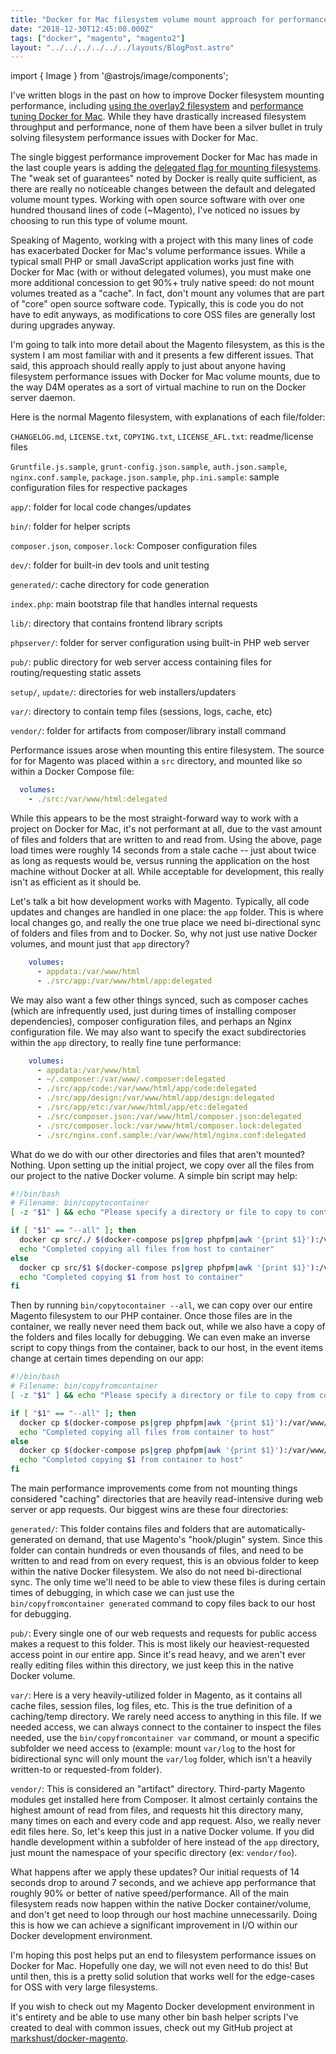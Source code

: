 ```yaml
---
title: "Docker for Mac filesystem volume mount approach for performance"
date: "2018-12-30T12:45:00.000Z"
tags: ["docker", "magento", "magento2"]
layout: "../../../../../../layouts/BlogPost.astro"
---
```


import { Image } from '@astrojs/image/components';

I've written blogs in the past on how to improve Docker filesystem mounting performance, including <a href="https://markshust.com/2017/03/02/making-docker-mac-faster-overlay2-filesystem">using the overlay2 filesystem</a> and <a href="https://markshust.com/2018/01/30/performance-tuning-docker-mac">performance tuning Docker for Mac</a>. While they have drastically increased filesystem throughput and performance, none of them have been a silver bullet in truly solving filesystem performance issues with Docker for Mac.

The single biggest performance improvement Docker for Mac has made in the last couple years is adding the <a href="https://docs.docker.com/docker-for-mac/osxfs-caching/#delegated" target="_blank">delegated flag for mounting filesystems</a>. The "weak set of guarantees" noted by Docker is really quite sufficient, as there are really no noticeable changes between the default and delegated volume mount types. Working with open source software with over one hundred thousand lines of code (~Magento), I've noticed no issues by choosing to run this type of volume mount.

Speaking of Magento, working with a project with this many lines of code has exacerbated Docker for Mac's volume performance issues. While a typical small PHP or small JavaScript application works just fine with Docker for Mac (with or without delegated volumes), you must make one more additional concession to get 90%+ truly native speed: do not mount volumes treated as a "cache". In fact, don't mount any volumes that are part of "core" open source software code. Typically, this is code you do not have to edit anyways, as modifications to core OSS files are generally lost during upgrades anyway.

I'm going to talk into more detail about the Magento filesystem, as this is the system I am most familiar with and it presents a few different issues. That said, this approach should really apply to just about anyone having filesystem performance issues with Docker for Mac volume mounts, due to the way D4M operates as a sort of virtual machine to run on the Docker server daemon.

Here is the normal Magento filesystem, with explanations of each file/folder:

`CHANGELOG.md`, `LICENSE.txt`, `COPYING.txt`, `LICENSE_AFL.txt`: readme/license files

`Gruntfile.js.sample`, `grunt-config.json.sample`, `auth.json.sample`, `nginx.conf.sample`, `package.json.sample`, `php.ini.sample`: sample configuration files for respective packages

`app/`: folder for local code changes/updates

`bin/`: folder for helper scripts

`composer.json`, `composer.lock`: Composer configuration files

`dev/`: folder for built-in dev tools and unit testing

`generated/`: cache directory for code generation

`index.php`: main bootstrap file that handles internal requests

`lib/`: directory that contains frontend library scripts

`phpserver/`: folder for server configuration using built-in PHP web server

`pub/`: public directory for web server access containing files for routing/requesting static assets

`setup/`, `update/`: directories for web installers/updaters

`var/`: directory to contain temp files (sessions, logs, cache, etc)

`vendor/`: folder for artifacts from composer/library install command

Performance issues arose when mounting this entire filesystem. The source for for Magento was placed within a `src` directory, and mounted like so within a Docker Compose file:

```yaml
  volumes:
    - ./src:/var/www/html:delegated
```

While this appears to be the most straight-forward way to work with a project on Docker for Mac, it's not performant at all, due to the vast amount of files and folders that are written to and read from. Using the above, page load times were roughly 14 seconds from a stale cache -- just about twice as long as requests would be, versus running the application on the host machine without Docker at all. While acceptable for development, this really isn't as efficient as it should be.

Let's talk a bit how development works with Magento. Typically, all code updates and changes are handled in one place: the `app` folder. This is where local changes go, and really the one true place we need bi-directional sync of folders and files from and to Docker. So, why not just use native Docker volumes, and mount just that `app` directory?

```yaml
    volumes:
      - appdata:/var/www/html
      - ./src/app:/var/www/html/app:delegated
```

We may also want a few other things synced, such as composer caches (which are infrequently used, just during times of installing composer dependencies), composer configuration files, and perhaps an Nginx configuration file. We may also want to specify the exact subdirectories within the `app` directory, to really fine tune performance:

```yaml
    volumes:
      - appdata:/var/www/html
      - ~/.composer:/var/www/.composer:delegated
      - ./src/app/code:/var/www/html/app/code:delegated
      - ./src/app/design:/var/www/html/app/design:delegated
      - ./src/app/etc:/var/www/html/app/etc:delegated
      - ./src/composer.json:/var/www/html/composer.json:delegated
      - ./src/composer.lock:/var/www/html/composer.lock:delegated
      - ./src/nginx.conf.sample:/var/www/html/nginx.conf:delegated
```

What do we do with our other directories and files that aren't mounted? Nothing. Upon setting up the initial project, we copy over all the files from our project to the native Docker volume. A simple bin script may help:

```bash
#!/bin/bash
# Filename: bin/copytocontainer
[ -z "$1" ] && echo "Please specify a directory or file to copy to container (ex. vendor, --all)" && exit

if [ "$1" == "--all" ]; then
  docker cp src/./ $(docker-compose ps|grep phpfpm|awk '{print $1}'):/var/www/html/
  echo "Completed copying all files from host to container"
else
  docker cp src/$1 $(docker-compose ps|grep phpfpm|awk '{print $1}'):/var/www/html/
  echo "Completed copying $1 from host to container"
fi
```

Then by running `bin/copytocontainer --all`, we can copy over our entire Magento filesystem to our PHP container. Once those files are in the container, we really never need them back out, while we also have a copy of the folders and files locally for debugging. We can even make an inverse script to copy things from the container, back to our host, in the event items change at certain times depending on our app:

```bash
#!/bin/bash
# Filename: bin/copyfromcontainer
[ -z "$1" ] && echo "Please specify a directory or file to copy from container (ex. vendor, --all)" && exit

if [ "$1" == "--all" ]; then
  docker cp $(docker-compose ps|grep phpfpm|awk '{print $1}'):/var/www/html/./ src/
  echo "Completed copying all files from container to host"
else
  docker cp $(docker-compose ps|grep phpfpm|awk '{print $1}'):/var/www/html/$1 src/
  echo "Completed copying $1 from container to host"
fi
```

The main performance improvements come from not mounting things considered "caching" directories that are heavily read-intensive during web server or app requests. Our biggest wins are these four directories:

`generated/`: This folder contains files and folders that are automatically-generated on demand, that use Magento's "hook/plugin" system. Since this folder can contain hundreds or even thousands of files, and need to be written to and read from on every request, this is an obvious folder to keep within the native Docker filesystem. We also do not need bi-directional sync. The only time we'll need to be able to view these files is during certain times of debugging, in which case we can just use the `bin/copyfromcontainer generated` command to copy files back to our host for debugging.

`pub/`: Every single one of our web requests and requests for public access makes a request to this folder. This is most likely our heaviest-requested access point in our entire app. Since it's read heavy, and we aren't ever really editing files within this directory, we just keep this in the native Docker volume.

`var/`: Here is a very heavily-utilized folder in Magento, as it contains all cache files, session files, log files, etc. This is the true definition of a caching/temp directory. We rarely need access to anything in this file. If we needed access, we can always connect to the container to inspect the files needed, use the `bin/copyfromcontainer var` command, or mount a specific subfolder we need access to (example: mount `var/log` to the host for bidirectional sync will only mount the `var/log` folder, which isn't a heavily written-to or requested-from folder).

`vendor/`: This is considered an "artifact" directory. Third-party Magento modules get installed here from Composer. It almost certainly contains the highest amount of read from files, and requests hit this directory many, many times on each and every code and app request. Also, we really never edit files here. So, let's keep this just in a native Docker volume. If you did handle development within a subfolder of here instead of the `app` directory, just mount the namespace of your specific directory (ex: `vendor/foo`).

What happens after we apply these updates? Our initial requests of 14 seconds drop to around 7 seconds, and we achieve app performance that roughly 90% or better of native speed/performance. All of the main filesystem reads now happen within the native Docker container/volume, and don't get need to loop through our host machine unnecessarily. Doing this is how we can achieve a significant improvement in I/O within our Docker development environment.

I'm hoping this post helps put an end to filesystem performance issues on Docker for Mac. Hopefully one day, we will not even need to do this! But until then, this is a pretty solid solution that works well for the edge-cases for OSS with very large filesystems.

If you wish to check out my Magento Docker development environment in it's entirety and be able to use many other bin bash helper scripts I've created to deal with common issues, check out my GitHub project at <a href="https://github.com/markshust/docker-magento" target="_blank">markshust/docker-magento</a>.
